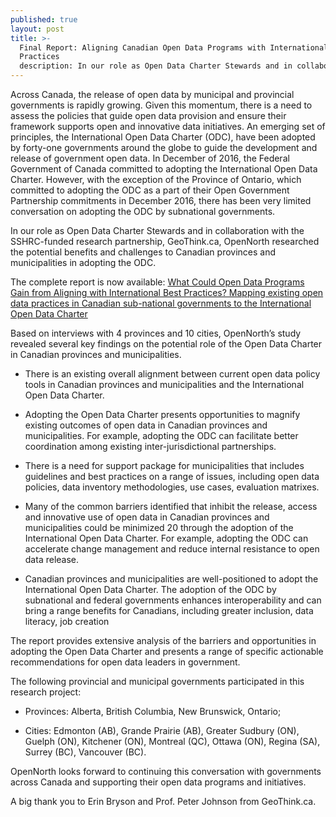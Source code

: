 ```yaml
---
published: true
layout: post
title: >-
  Final Report: Aligning Canadian Open Data Programs with International Best
  Practices
  description: In our role as Open Data Charter Stewards and in collaboration with the Social Sciences and Humanities Research Council (SSHRC)-funded research partnership, Geothink, we researched the potential benefits and challenges to Canadian provinces and municipalities in adopting the Open Data Charter.
---
```

Across Canada, the release of open data by municipal and provincial governments is rapidly growing. Given this momentum, there is a need to assess the policies that guide open data provision and ensure their framework supports open and innovative data initiatives. An emerging set of principles, the International Open Data Charter (ODC), have been adopted by forty-one governments around the globe to guide the development and release of government open data. In December of 2016, the Federal Government of Canada committed to adopting the International Open Data Charter. However, with the exception of the Province of Ontario, which committed to adopting the ODC as a part of their Open Government Partnership commitments in December 2016, there has been very limited conversation on adopting the ODC by subnational governments.

In our role as Open Data Charter Stewards and in collaboration with the SSHRC-funded research partnership, GeoThink.ca, OpenNorth researched the potential benefits and challenges to Canadian provinces and municipalities in adopting the ODC.

The complete report is now available: [What Could Open Data Programs Gain from Aligning with International Best Practices? Mapping existing open data practices in Canadian sub-national governments to the International Open Data Charter](http://public.citizenbudget.com/uploads/custom/on.ca/ODCinCanada.pdf)

Based on interviews with 4 provinces and 10 cities, OpenNorth’s study revealed several key findings on the potential role of the Open Data Charter in Canadian provinces and municipalities.

* There is an existing overall alignment between current open data policy tools in Canadian provinces and municipalities and the International Open Data Charter.

* Adopting the Open Data Charter presents opportunities to magnify existing outcomes of open data in Canadian provinces and municipalities. For example, adopting the ODC can facilitate better coordination among existing inter-jurisdictional partnerships.

* There is a need for support package for municipalities that includes guidelines and best practices on a range of issues, including open data policies, data inventory methodologies, use cases, evaluation matrixes.

* Many of the common barriers identified that inhibit the release, access and innovative use of open data in Canadian provinces and municipalities could be minimized 20 through the adoption of the International Open Data Charter. For example, adopting the ODC can accelerate change management and reduce internal resistance to open data release.

* Canadian provinces and municipalities are well-positioned to adopt the International Open Data Charter. The adoption of the ODC by subnational and federal governments enhances interoperability and can bring a range benefits for Canadians, including greater inclusion, data literacy, job creation

The report provides extensive analysis of the barriers and opportunities in adopting the Open Data Charter and presents a range of specific actionable recommendations for open data leaders in government.

The following provincial and municipal governments participated in this research project:

* Provinces: Alberta, British Columbia, New Brunswick, Ontario;

* Cities: Edmonton (AB), Grande Prairie (AB), Greater Sudbury (ON), Guelph (ON), Kitchener (ON), Montreal (QC), Ottawa (ON), Regina (SA), Surrey (BC), Vancouver (BC).

OpenNorth looks forward to continuing this conversation with governments across Canada and supporting their open data programs and initiatives.

A big thank you to Erin Bryson and Prof. Peter Johnson from GeoThink.ca.  

